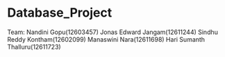 # Database_Project

Team: 
Nandini Gopu(12603457) 
Jonas Edward Jangam(12611244)
Sindhu Reddy Kontham(12602099)
Manaswini Nara(12611698)
Hari Sumanth Thalluru(12611723)
